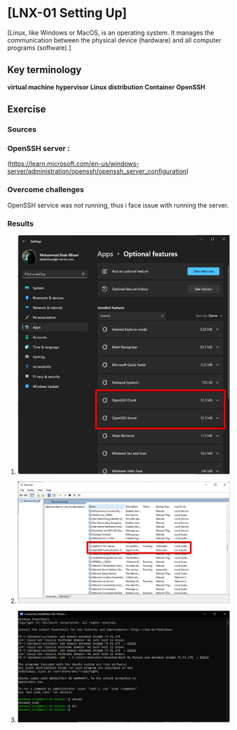 # [LNX-01 Setting Up]
[Linux, like Windows or MacOS, is an operating system. It manages the communication between the physical device (hardware) and all computer programs (software).]

## Key terminology
**virtual machine**
**hypervisor**
**Linux distribution**
**Container**
**OpenSSH**

## Exercise
### Sources

### OpenSSH server : 
(https://learn.microsoft.com/en-us/windows-server/administration/openssh/openssh_server_configuration) 



### Overcome challenges
OpenSSH service was not running, thus i face issue with running the server.

### Results
1. ![starting with installing the OpenSSH server and client from the optional features app.](https://github.com/Techgrounds-Cloud-9/cloud-9-EhabRihawi985/blob/main/00_includes/LNX-01%20Setting%20Up/OpenSSH%20Server.png)


2. ![Set the OpenSSH service automatically On from the services.](https://github.com/Techgrounds-Cloud-9/cloud-9-EhabRihawi985/blob/main/00_includes/LNX-01%20Setting%20Up/OpenSSH%20service.png)


3. ![User the command ssh domain mohamad_ehab@host-ip -p protocol to access the vm, and then type whome command.](https://github.com/Techgrounds-Cloud-9/cloud-9-EhabRihawi985/blob/main/00_includes/LNX-01%20Setting%20Up/LNX-01%20Setting%20Up.png)

